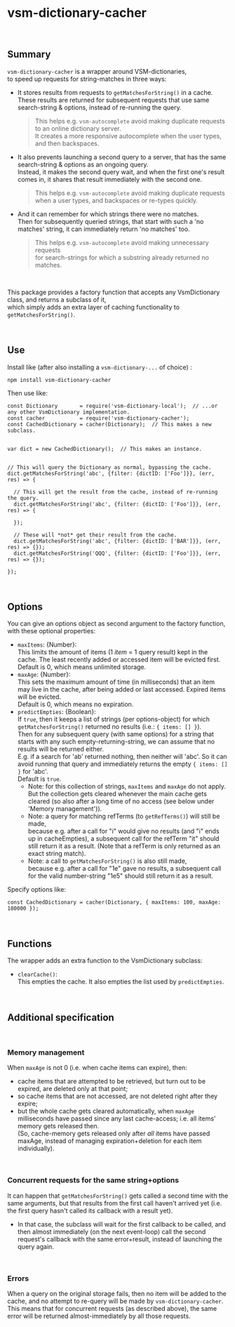 # vsm-dictionary-cacher

<br>

## Summary

`vsm-dictionary-cacher` is a wrapper around VSM-dictionaries,  
to speed up requests for string-matches in three ways:

- It stores results from requests to `getMatchesForString()` in a cache.  
  These results are returned for subsequent requests
  that use same search-string &amp; options, instead of re-running the query.

  > This helps e.g. `vsm-autocomplete` avoid making duplicate requests to an
    online dictionary server.  
    It creates a more responsive autocomplete when the user
    types, and then backspaces.

- It also prevents launching a second query to a server, that has the same
  search-string &amp; options as an ongoing query.  
  Instead, it makes the second query wait, and when the first one's result
  comes in, it shares that result immediately with the second one.

  > This helps e.g. `vsm-autocomplete` avoid making duplicate requests  
    when a user types, and backspaces or re-types quickly.

- And it can remember for which strings there were no matches.  
  Then for subsequently queried strings, that start with such a 'no matches'
  string, it can immediately return 'no matches' too.

  > This helps e.g. `vsm-autocomplete` avoid making unnecessary requests  
    for search-strings for which a substring already returned no matches.

<br>

This package provides a factory function that accepts any VsmDictionary class,
and returns a subclass of it,  
which simply adds an extra layer of caching functionality
to `getMatchesForString()`.

<br>

## Use

Install like (after also installing a `vsm-dictionary-...` of choice) :
```
npm install vsm-dictionary-cacher
```

Then use like:
```
const Dictionary       = require('vsm-dictionary-local');  // ...or any other VsmDictionary implementation.
const cacher           = require('vsm-dictionary-cacher');
const CachedDictionary = cacher(Dictionary);  // This makes a new subclass.


var dict = new CachedDictionary();  // This makes an instance.


// This will query the Dictionary as normal, bypassing the cache.
dict.getMatchesForString('abc', {filter: {dictID: ['Foo']}}, (err, res) => {

  // This will get the result from the cache, instead of re-running the query.
  dict.getMatchesForString('abc', {filter: {dictID: ['Foo']}}, (err, res) => {

  });

  // These will *not* get their result from the cache.
  dict.getMatchesForString('abc', {filter: {dictID: ['BAR']}}, (err, res) => {});
  dict.getMatchesForString('QQQ', {filter: {dictID: ['Foo']}}, (err, res) => {});

});
```

<br>

## Options

You can give an options object as second argument to the factory function,
with these optional properties:

- `maxItems`: {Number}:  
    This limits the amount of items (1 _item_ = 1 query result) kept in the
    cache. The least recently added or accessed item will be evicted first.  
    Default is 0, which means unlimited storage.
- `maxAge`: {Number}:  
    This sets the maximum amount of time (in milliseconds) that an item may
    live in the cache, after being added or last accessed.
    Expired items will be evicted.  
    Default is 0, which means no expiration.  
- `predictEmpties`: {Boolean}:  
    If `true`, then it keeps a list of strings (per options-object) for which
    `getMatchesForString()` returned no results (i.e.: `{ items: [] }`).  
    Then for any subsequent query (with same options) for a string that
    starts with any such empty-returning-string, we can assume that no results
    will be returned either.  
    E.g. if a search for 'ab' returned nothing, then neither will 'abc'.
    So it can avoid running that query and immediately returns the empty
    `{ items: [] }` for 'abc'.  
    Default is `true`.  
    - Note: for this collection of strings, `maxItems` and `maxAge` do not apply.  
      But the collection gets cleared whenever the main cache gets cleared (so
      also after a long time of no access (see below under 'Memory management')).
    - Note: a query for matching refTerms (to `getRefTerms()`)
      will still be made,  
      because e.g. after a call for "i" would give no results (and "i" ends up
      in cacheEmpties), a subsequent call for the refTerm "it" should still
      return it as a result.
      (Note that a refTerm is only returned as an exact string match).
    - Note: a call to `getMatchesForString()` is also still made,  
      because e.g. after a call for "1e" gave no results,
      a subsequent call for the valid number-string "1e5"
      should still return it as a result.

Specify options like:
```
const CachedDictionary = cacher(Dictionary, { maxItems: 100, maxAge: 180000 });
```


<br>

## Functions

The wrapper adds an extra function to the VsmDictionary subclass:

- `clearCache()`:  
    This empties the cache. It also empties the list used by `predictEmpties`.


<br>

## Additional specification

<br>

### Memory management

When `maxAge` is not 0 (i.e. when cache items can expire), then:
- cache items that are attempted to be retrieved, but turn out to be
  expired, are deleted only at that point;
- so cache items that are not accessed, are not deleted right after
  they expire;
- but the whole cache gets cleared automatically, when `maxAge` milliseconds
  have passed since any last cache-access; i.e. all items' memory gets released
  then.  
  (So, cache-memory gets released only after *all* items have passed maxAge,
  instead of managing expiration+deletion for each item individually).

<br>

### Concurrent requests for the same string+options

It can happen that `getMatchesForString()` gets called a second time with the
same arguments, but that results from the first call haven't arrived yet
(i.e. the first query hasn't called its callback with a result yet).

- In that case, the subclass will wait for the first callback to be called,
  and then almost immediately (on the next event-loop) call the second request's
  callback with the same error+result, instead of launching the query again.

<br>

### Errors

When a query on the original storage fails, then no item will be added
to the cache, and no attempt to re-query will be made by `vsm-dictionary-cacher`.  
This means that for concurrent requests (as described above),
the same error will be returned almost-immediately by all those requests.

